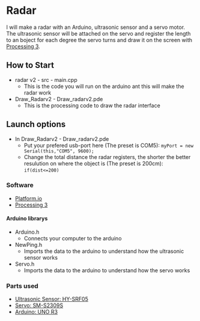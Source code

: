 # Radar
I will make a radar with an Arduino, ultrasonic sensor and a servo motor. The ultrasonic sensor will be attached on the servo and register the length to an boject for each degree the servo turns and draw it on the screen with [Processing 3](https://processing.org/download/). 

## How to Start
- radar v2 - src - main.cpp
  - This is the code you will run on the arduino ant this will make the radar work
- Draw_Radarv2 - Draw_radarv2.pde
  - This is the processing code to draw the radar interface
  
## Launch options
- In Draw_Radarv2 - Draw_radarv2.pde
  - Put your prefered usb-port here (The preset is COM5): `myPort = new Serial(this,"COM5", 9600);`
  - Change the total distance the radar registers, the shorter the better resulution on where the object is (The preset is 200cm): `if(dist<=200)`
  
### Software
- [Platform.io](https://platformio.org/install/ide?install=vscode)
- [Processing 3](https://processing.org/download/)

#### Arduino librarys
- Arduino.h
  - Connects your computer to the arduino
- NewPing.h
  - Imports the data to the arduino to understand how the ultrasonic sensor works
- Servo.h
  - Imports the data to the arduino to understand how the servo works
  
### Parts used
- [Ultrasonic Sensor: HY-SRF05](https://www.electrokit.com/produkt/avstandsmatare-ultraljud-hy-srf05-2-450cm/) 
- [Servo: SM-S2309S](https://www.amazon.com/SpingRC-SM-S2309S-Micro-analog-plastic/dp/B01CV7CPL6)
- [Arduino: UNO R3](https://www.electrokit.com/produkt/arduino-uno-mega328-rev-3/)
